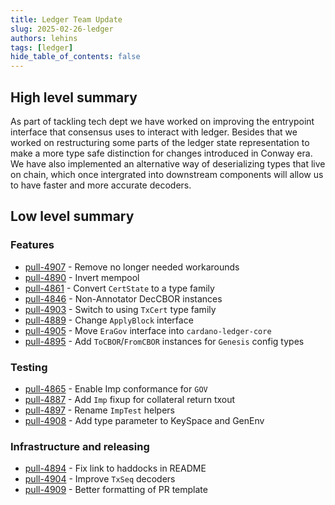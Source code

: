 ```yaml
---
title: Ledger Team Update
slug: 2025-02-26-ledger
authors: lehins
tags: [ledger]
hide_table_of_contents: false
---
```


## High level summary

As part of tackling tech dept we have worked on improving the entrypoint interface that consensus
uses to interact with ledger. Besides that we worked on restructuring some parts of the ledger state
representation to make a more type safe distinction for changes introduced in Conway era. We have
also implemented an alternative way of deserializing types that live on chain, which once intergrated
into downstream components will allow us to have faster and more accurate decoders.

## Low level summary

### Features

* [pull-4907] - Remove no longer needed workarounds
* [pull-4890] - Invert mempool
* [pull-4861] - Convert `CertState` to a type family
* [pull-4846] - Non-Annotator DecCBOR instances
* [pull-4903] - Switch to using `TxCert` type family
* [pull-4889] - Change `ApplyBlock` interface
* [pull-4905] - Move `EraGov` interface into `cardano-ledger-core`
* [pull-4895] - Add `ToCBOR`/`FromCBOR` instances for `Genesis` config types

### Testing

* [pull-4865] - Enable Imp conformance for `GOV`
* [pull-4887] - Add `Imp` fixup for collateral return txout
* [pull-4897] - Rename `ImpTest` helpers
* [pull-4908] - Add type parameter to KeySpace and GenEnv

### Infrastructure and releasing

* [pull-4894] - Fix link to haddocks in README
* [pull-4904] - Improve `TxSeq` decoders
* [pull-4909] - Better formatting of PR template

[pull-4865]: https://github.com/IntersectMBO/cardano-ledger/pull/4865
[pull-4887]: https://github.com/IntersectMBO/cardano-ledger/pull/4887
[pull-4890]: https://github.com/IntersectMBO/cardano-ledger/pull/4890
[pull-4894]: https://github.com/IntersectMBO/cardano-ledger/pull/4894
[pull-4861]: https://github.com/IntersectMBO/cardano-ledger/pull/4861
[pull-4846]: https://github.com/IntersectMBO/cardano-ledger/pull/4846
[pull-4903]: https://github.com/IntersectMBO/cardano-ledger/pull/4903
[pull-4897]: https://github.com/IntersectMBO/cardano-ledger/pull/4897
[pull-4889]: https://github.com/IntersectMBO/cardano-ledger/pull/4889
[pull-4905]: https://github.com/IntersectMBO/cardano-ledger/pull/4905
[pull-4904]: https://github.com/IntersectMBO/cardano-ledger/pull/4904
[pull-4895]: https://github.com/IntersectMBO/cardano-ledger/pull/4895
[pull-4909]: https://github.com/IntersectMBO/cardano-ledger/pull/4909
[pull-4908]: https://github.com/IntersectMBO/cardano-ledger/pull/4908
[pull-4907]: https://github.com/IntersectMBO/cardano-ledger/pull/4907
